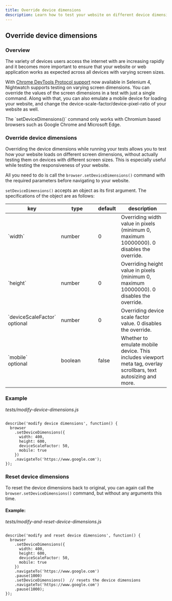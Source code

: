 ```yaml
---
title: Override device dimensions
description: Learn how to test your website on different device dimensions, while running your tests on the same device.
---
```


<div class="page-header"><h2>Override device dimensions</h2></div>

### Overview

The variety of devices users access the internet with are increasing rapidly and it becomes more important to ensure that your website or web application works as expected across all devices with varying screen sizes.

With [Chrome DevTools Protocol support](https://www.selenium.dev/documentation/webdriver/bidirectional/chrome_devtools/) now available in Selenium 4, Nightwatch supports testing on varying screen dimensions. You can override the values of the screen dimensions in a test with just a single command. Along with that, you can also emulate a mobile device for loading your website, and change the device-scale-factor/device-pixel-ratio of your website as well.

<div class="alert alert-info">
  The `setDeviceDimensions()` command only works with Chromium based browsers such as Google Chrome and Microsoft Edge.
</div>

### Override device dimensions

Overriding the device dimensions while running your tests allows you to test how your website loads on different screen dimensions, without actually testing them on devices with different screen sizes. This is especially useful while testing the responsiveness of your website.

All you need to do is call the `browser.setDeviceDimensions()` command with the required parameters before navigating to your website.

`setDeviceDimensions()` accepts an object as its first argument. The specifications of the object are as follows:

<table class="table table-bordered table-striped">
  <thead>
   <tr>
     <th style="width: 100px;">key</th>
     <th style="width: 100px;">type</th>
     <th style="width: 50px;">default</th>
     <th>description</th>
   </tr>
  </thead>
  <tbody>
    <tr>
      <td>`width`</td>
      <td>number</td>
      <td>0</td>
      <td>Overriding width value in pixels (minimum 0, maximum 10000000). 0 disables the override.</td>
    </tr>
    <tr>
      <td>`height`</td>
      <td>number</td>
      <td>0</td>
      <td>Overriding height value in pixels (minimum 0, maximum 10000000). 0 disables the override.</td>
    </tr>    
    <tr>
      <td>`deviceScaleFactor`<br><span class="optional">optional</span></td>
      <td>number</td>
      <td>0</td>
      <td>Overriding device scale factor value. 0 disables the override.</td>
    </tr>
    <tr>
      <td>`mobile`<br><span class="optional">optional</span></td>
      <td>boolean</td>
      <td>false</td>
      <td>Whether to emulate mobile device. This includes viewport meta tag, overlay scrollbars, text autosizing and more.</td>
    </tr>
  </tbody>
</table>

### Example

<div class="sample-test"><i>tests/modify-device-dimensions.js</i>
<pre class="line-numbers language-javascript"><code class="language-javascript">
describe('modify device dimensions', function() {
  browser
    .setDeviceDimensions({
      width: 400,
      height: 600,
      deviceScaleFactor: 50,
      mobile: true
    })
    .navigateTo('https://www.google.com');
});
</code></pre></div>

### Reset device dimensions

To reset the device dimensions back to original, you can again call the `browser.setDeviceDimensions()` command, but without any arguments this time.

#### Example:

<div class="sample-test"><i>tests/modify-and-reset-device-dimensions.js</i>
<pre class="line-numbers language-javascript"><code class="language-javascript">
describe('modify and reset device dimensions', function() {
  browser
    .setDeviceDimensions({
      width: 400,
      height: 600,
      deviceScaleFactor: 50,
      mobile: true
    })
    .navigateTo('https://www.google.com')
    .pause(1000)
    .setDeviceDimensions()  // resets the device dimensions
    .navigateTo('https://www.google.com')
    .pause(1000);
});
</code></pre></div>
